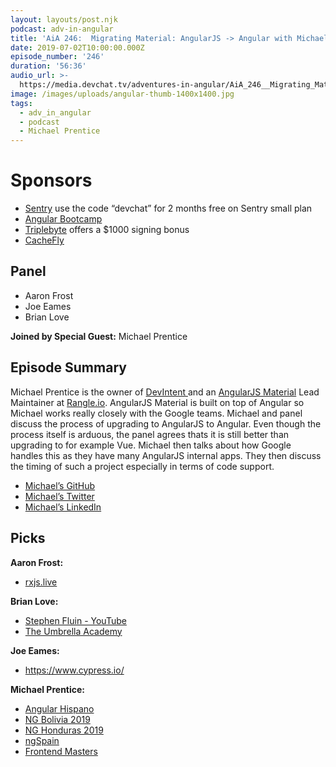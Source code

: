 ```yaml
---
layout: layouts/post.njk
podcast: adv-in-angular
title: 'AiA 246:  Migrating Material: AngularJS -> Angular with Michael Prentice'
date: 2019-07-02T10:00:00.000Z
episode_number: '246'
duration: '56:36'
audio_url: >-
  https://media.devchat.tv/adventures-in-angular/AiA_246__Migrating_Material_AngularJS_-_Angular_with_Michael_Prentice.mp3
image: /images/uploads/angular-thumb-1400x1400.jpg
tags:
  - adv_in_angular
  - podcast
  - Michael Prentice
---
```

# Sponsors

* [Sentry](https://sentry.io/welcome) use the code “devchat” for 2 months free on Sentry small plan
* [Angular Bootcamp](https://angularbootcamp.com/)
* [Triplebyte](triplebyte.com/angular) offers a $1000 signing bonus
* [CacheFly](https://www.cachefly.com)

## Panel

* Aaron Frost
* Joe Eames
* Brian Love

**Joined by Special Guest:** Michael Prentice

## Episode Summary

Michael Prentice is the owner of [DevIntent ](https://www.devintent.com/)and an [AngularJS Material](https://material.angularjs.org/) Lead Maintainer at [Rangle.io](https://rangle.io/). AngularJS Material is built on top of Angular so Michael works really closely with the Google teams. Michael and panel discuss the process of upgrading to AngularJS to Angular. Even though the process itself is arduous, the panel agrees thats it is still better than upgrading to for example Vue. Michael then talks about how Google handles this as they have many AngularJS internal apps. They then discuss the timing of such a project especially in terms of code support. 

* [Michael’s GitHub](https://github.com/Splaktar)
* [Michael’s Twitter](https://twitter.com/splaktar?lang=en)
* [Michael’s LinkedIn](https://www.linkedin.com/in/michaellprentice)

## Picks

**Aaron Frost:**

* [rxjs.live](https://www.rxjs.live/)

**Brian Love:**

* [Stephen Fluin - YouTube](https://www.youtube.com/channel/UCI9syw9doBbaQzZ3b4WT6rA)
* [The Umbrella Academy](https://en.wikipedia.org/wiki/The_Umbrella_Academy_(TV_series))

**Joe Eames:**

* <https://www.cypress.io/>

**Michael Prentice:**

* [Angular Hispano](https://angular.lat/)
* [NG Bolivia 2019](https://ng-bolivia.org/)
* [NG Honduras 2019](https://ng-honduras.org/)
* [ngSpain](https://ngspain.com/)
* [Frontend Masters](https://frontendmasters.com/)
